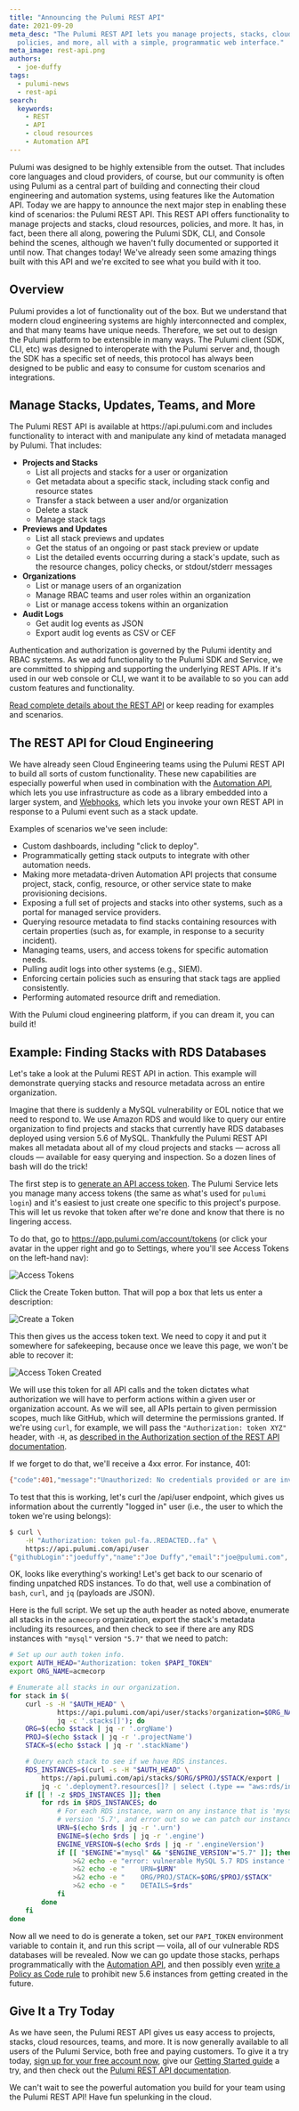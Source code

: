 ```yaml
---
title: "Announcing the Pulumi REST API"
date: 2021-09-20
meta_desc: "The Pulumi REST API lets you manage projects, stacks, cloud resources,
  policies, and more, all with a simple, programmatic web interface."
meta_image: rest-api.png
authors:
  - joe-duffy
tags:
  - pulumi-news
  - rest-api
search:
  keywords:
    - REST
    - API
    - cloud resources
    - Automation API
---
```


Pulumi was designed to be highly extensible from the outset. That includes core languages and cloud providers, of course, but our community is often using Pulumi as a central part of building and connecting their cloud engineering and automation systems, using features like the Automation API. Today we are happy to announce the next major step in enabling these kind of scenarios: the Pulumi REST API. This REST API offers functionality to manage projects and stacks, cloud resources, policies, and more. It has, in fact, been there all along, powering the Pulumi SDK, CLI, and Console behind the scenes, although we haven't fully documented or supported it until now. That changes today! We've already seen some amazing things built with this API and we're excited to see what you build with it too.

<!--more-->

## Overview

Pulumi provides a lot of functionality out of the box. But we understand that modern cloud engineering systems are highly interconnected and complex, and that many teams have unique needs. Therefore, we set out to design the Pulumi platform to be extensible in many ways. The Pulumi client (SDK, CLI, etc) was designed to interoperate with the Pulumi server and, though the SDK has a specific set of needs, this protocol has always been designed to be public and easy to consume for custom scenarios and integrations.

## Manage Stacks, Updates, Teams, and More

The Pulumi REST API is available at https<nolink>://api.pulumi.com and includes functionality to interact with and manipulate any kind of metadata managed by Pulumi. That includes:

* **Projects and Stacks**
    * List all projects and stacks for a user or organization
    * Get metadata about a specific stack, including stack config and resource states
    * Transfer a stack between a user and/or organization
    * Delete a stack
    * Manage stack tags
* **Previews and Updates**
    * List all stack previews and updates
    * Get the status of an ongoing or past stack preview or update
    * List the detailed events occurring during a stack's update, such as the resource changes, policy checks, or stdout/stderr messages
* **Organizations**
    * List or manage users of an organization
    * Manage RBAC teams and user roles within an organization
    * List or manage access tokens within an organization
* **Audit Logs**
    * Get audit log events as JSON
    * Export audit log events as CSV or CEF

Authentication and authorization is governed by the Pulumi identity and RBAC systems. As we add functionality to the Pulumi SDK and Service, we are committed to shipping and supporting the underlying REST APIs. If it's used in our web console or CLI, we want it to be available to so you can add custom features and functionality.

[Read complete details about the REST API](/docs/pulumi-cloud/cloud-rest-api/) or keep reading for examples and scenarios.

## The REST API for Cloud Engineering

We have already seen Cloud Engineering teams using the Pulumi REST API to build all sorts of custom functionality. These new capabilities are especially powerful when used in combination with the [Automation API](/automation/), which lets you use infrastructure as code as a library embedded into a larger system, and [Webhooks](/docs/pulumi-cloud/webhooks/), which lets you invoke your own REST API in response to a Pulumi event such as a stack update.

Examples of scenarios we've seen include:

* Custom dashboards, including "click to deploy".
* Programmatically getting stack outputs to integrate with other automation needs.
* Making more metadata-driven Automation API projects that consume project, stack, config, resource, or other service state to make provisioning decisions.
* Exposing a full set of projects and stacks into other systems, such as a portal for managed service providers.
* Querying resource metadata to find stacks containing resources with certain properties (such as, for example, in response to a security incident).
* Managing teams, users, and access tokens for specific automation needs.
* Pulling audit logs into other systems (e.g., SIEM).
* Enforcing certain policies such as ensuring that stack tags are applied consistently.
* Performing automated resource drift and remediation.

With the Pulumi cloud engineering platform, if you can dream it, you can build it!

## Example: Finding Stacks with RDS Databases

Let's take a look at the Pulumi REST API in action. This example will demonstrate querying stacks and resource metadata across an entire organization.

Imagine that there is suddenly a MySQL vulnerability or EOL notice that we need to respond to. We use Amazon RDS and would like to query our entire organization to find projects and stacks that currently have RDS databases deployed using version 5.6 of MySQL. Thankfully the Pulumi REST API makes all metadata about all of my cloud projects and stacks &mdash; across all clouds &mdash; available for easy querying and inspection. So a dozen lines of bash will do the trick!

The first step is to [generate an API access token](/docs/pulumi-cloud/accounts#access-tokens). The Pulumi Service lets you manage many access tokens (the same as what's used for `pulumi login`) and it's easiest to just create one specific to this project's purpose. This will let us revoke that token after we're done and know that there is no lingering access.

To do that, go to <https://app.pulumi.com/account/tokens> (or click your avatar in the upper right and go to Settings, where you'll see Access Tokens on the left-hand nav):

![Access Tokens](access-tokens-1.png)

Click the Create Token button. That will pop a box that lets us enter a description:

![Create a Token](access-tokens-2.png)

This then gives us the access token text. We need to copy it and put it somewhere for safekeeping, because once we leave this page, we won't be able to recover it:

![Access Token Created](access-tokens-3.png)

We will use this token for all API calls and the token dictates what authorization we will have to perform actions within a given user or organization account. As we will see, all APIs pertain to given permission scopes, much like GitHub, which will determine the permissions granted. If we're using `curl`, for example, we will pass the `"Authorization: token XYZ"` header, with `-H`, as [described in the Authorization section of the REST API documentation](/docs/pulumi-cloud/cloud-rest-api/#authentication).

If we forget to do that, we'll receive a 4xx error. For instance, 401:

```bash
{"code":401,"message":"Unauthorized: No credentials provided or are invalid."}
```

To test that this is working, let's curl the /api/user endpoint, which gives us information about the currently "logged in" user (i.e., the user to which the token we're using belongs):

```bash
$ curl \
    -H "Authorization: token pul-fa..REDACTED..fa" \
    https://api.pulumi.com/api/user
{"githubLogin":"joeduffy","name":"Joe Duffy","email":"joe@pulumi.com",...}
```

OK, looks like everything's working! Let's get back to our scenario of finding unpatched RDS instances. To do that, well use a combination of `bash`, `curl`, and `jq` (payloads are JSON).

Here is the full script. We set up the auth header as noted above, enumerate all stacks in the `acmecorp` organization, export the stack's metadata including its resources, and then check to see if there are any RDS instances with `"mysql"` version `"5.7"` that we need to patch:

```bash
# Set up our auth token info.
export AUTH_HEAD="Authorization: token $PAPI_TOKEN"
export ORG_NAME=acmecorp

# Enumerate all stacks in our organization.
for stack in $(
    curl -s -H "$AUTH_HEAD" \
            https://api.pulumi.com/api/user/stacks?organization=$ORG_NAME |
            jq -c '.stacks[]'); do
    ORG=$(echo $stack | jq -r '.orgName')
    PROJ=$(echo $stack | jq -r '.projectName')
    STACK=$(echo $stack | jq -r '.stackName')

    # Query each stack to see if we have RDS instances.
    RDS_INSTANCES=$(curl -s -H "$AUTH_HEAD" \
        https://api.pulumi.com/api/stacks/$ORG/$PROJ/$STACK/export |
        jq -c '.deployment?.resources[]? | select (.type == "aws:rds/instance:Instance")')
    if [[ ! -z $RDS_INSTANCES ]]; then
        for rds in $RDS_INSTANCES; do
            # For each RDS instance, warn on any instance that is 'mysql'
            # version '5.7', and error out so we can patch our instances!
            URN=$(echo $rds | jq -r '.urn')
            ENGINE=$(echo $rds | jq -r '.engine')
            ENGINE_VERSION=$(echo $rds | jq -r '.engineVersion')
            if [[ "$ENGINE"="mysql" && "$ENGINE_VERSION"="5.7" ]]; then
                >&2 echo -e "error: vulnerable MySQL 5.7 RDS instance found:"
                >&2 echo -e "    URN=$URN"
                >&2 echo -e "    ORG/PROJ/STACK=$ORG/$PROJ/$STACK"
                >&2 echo -e "    DETAILS=$rds"
            fi
        done
    fi
done
```

Now all we need to do is generate a token, set our `PAPI_TOKEN` environment variable to contain it, and run this script &mdash; voila, all of our vulnerable RDS databases will be revealed. Now we can go update those stacks, perhaps programmatically with the [Automation API](/automation/), and then possibly even [write a Policy as Code rule](/crossguard/) to prohibit new 5.6 instances from getting created in the future.

## Give It a Try Today

As we have seen, the Pulumi REST API gives us easy access to projects, stacks, cloud resources, teams, and more. It is now generally available to all users of the Pulumi Service, both free and paying customers. To give it a try today, [sign up for your free account now](https://app.pulumi.com/signup), give our [Getting Started guide](/docs/get-started/) a try, and then check out the [Pulumi REST API documentation](/docs/pulumi-cloud/cloud-rest-api/).

We can't wait to see the powerful automation you build for your team using the Pulumi REST API! Have fun spelunking in the cloud.
